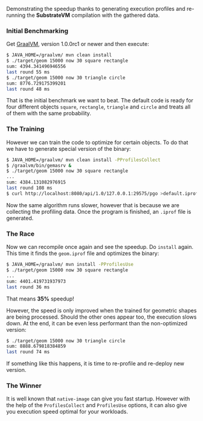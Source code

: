 Demonstrating the speedup thanks to generating execution profiles and re-running
the **SubstrateVM** compilation with the gathered data.

### Initial Benchmarking

Get [GraalVM](http://www.oracle.com/technetwork/oracle-labs/program-languages/),
version 1.0.0rc1 or newer and then execute:

```bash
$ JAVA_HOME=/graalvm/ mvn clean install
$ ./target/geom 15000 now 30 square rectangle
sum: 4394.341496946556
last round 55 ms
$ ./target/geom 15000 now 30 triangle circle
sum: 8776.729175399201
last round 48 ms
```

That is the initial benchmark we want to beat. The default code is ready for
four different objects `square`, `rectangle`, `triangle` and `circle` and treats
all of them with the same probability.

### The Training

However we can train the code to optimize for certain objects. To do that we
have to generate special version of the binary:

```bash
$ JAVA_HOME=/graalvm/ mvn clean install -PProfilesCollect
$ /graalvm/bin/gemasrv &
$ ./target/geom 15000 now 30 square rectangle
...
sum: 4384.131082976915
last round 108 ms
$ curl http://localhost:8080/api/1.0/127.0.0.1:29575/pgo >default.iprof
```
Now the same algorithm runs slower, however that is because we are collecting
the profiling data. Once the program is finished, an `.iprof` file is generated.

### The Race

Now we can recompile once again and see the speedup. Do `install` again. This
time it finds the `geom.iprof` file and optimizes the binary:
```bash
$ JAVA_HOME=/graalvm/ mvn install -PProfilesUse
$ ./target/geom 15000 now 30 square rectangle
...
sum: 4401.419731937973
last round 36 ms
```
That means **35%** speedup!

However, the speed is only improved when the trained for geometric shapes are
being processed. Should the other ones appear too, the execution slows down. At
the end, it can be even less performant than the non-optimized version:
```bash
$ ./target/geom 15000 now 30 triangle circle
sum: 8888.679818384859
last round 74 ms
```
If something like this happens, it is time to re-profile and re-deploy new version.

### The Winner

It is well known that `native-image` can give you fast startup. However with
the help of the `ProfilesCollect` and `ProfilesUse` options, it can also give
you execution speed optimal for your workloads.
